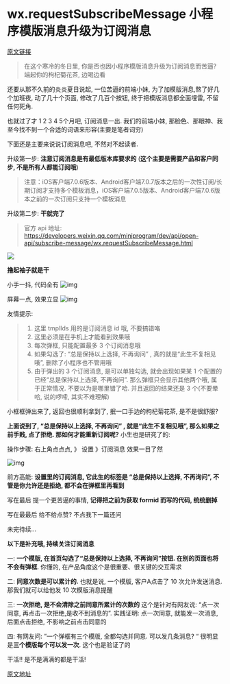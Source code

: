 # wx.requestSubscribeMessage 小程序模版消息升级为订阅消息
<a href="https://developers.weixin.qq.com/community/develop/article/doc/000060b0950b80340b990c9c856413">原文链接</a>


> 在这个寒冷的冬日里, 你是否也因小程序模版消息升级为订阅消息而苦逼? 端起你的枸杞菊花茶, 边喝边看



还要从那不久前的炎炎夏日说起, 一位苦逼的前端小妹, 为了加模版消息,熬了好几个加班夜, 动了几十个页面, 修改了几百个按钮, 终于把模版消息都全面埋雷, 不留任何死角.

也就过了才 1 2 3 4 5个月吧, 订阅消息一出. 我们的前端小妹, 那脸色、那眼神、我至今找不到一个合适的词语来形容(主要是笔者词穷)

下面还是主要来说说订阅消息吧, 不然对不起读者.



升级第一步:
**注意订阅消息是有最低版本库要求的** (**这个主要是需要产品和客户同步, 不是所有人都能订阅哦**)

> 注意：iOS客户端7.0.6版本、Android客户端7.0.7版本之后的一次性订阅/长期订阅才支持多个模板消息，iOS客户端7.0.5版本、Android客户端7.0.6版本之前的一次订阅只支持一个模板消息



升级第二步:
**干就完了**

> 官方 api 地址: <https://developers.weixin.qq.com/miniprogram/dev/api/open-api/subscribe-message/wx.requestSubscribeMessage.html>



![](https://img-crs.vchangyi.com//goods16309801895000.jpeg)

**撸起袖子就是干**

小手一抖, 代码全有
![img](https://img-crs.vchangyi.com//goods16309800670230.png)

屏幕一点, 效果立显
![img](https://img-crs.vchangyi.com//goods16309802455180.jpeg)

友情提示:

> 1. 这里 tmplIds 用的是订阅消息 id 哦, 不要搞错咯
> 2. 这里必须是在手机上才能看到效果哦
> 3. 每次弹框, 只能配置最多 3 个订阅消息哦
> 4. 如果勾选了: “总是保持以上选择, 不再询问” , 真的就是“此生不复相见哦”, 删除了小程序也不管用哦
> 5. 由于弹出的 3 个订阅消息, 是可以单独勾选, 就会出现如果某 1 个配置的已经“总是保持以上选择, 不再询问”. 那么弹框只会显示其他两个哦, 属于正常情况. 不要以为是哪里错了哈. 并且返回的结果还是 3 个(不要晕哈, 说的啰嗦, 其实不难理解)

小框框弹出来了, 返回也很顺利拿到了, 抿一口手边的枸杞菊花茶, 是不是很舒服?

**上面说到了, “总是保持以上选择, 不再询问” , 就是“此生不复相见哦”, 那么如果之前手贱, 点了拒绝. 那如何才能重新订阅呢?** 小生也是研究了的:

操作步骤: 右上角点点点, 》 设置 》订阅消息
效果一目了然

![img](https://img-crs.vchangyi.com//goods16309802674420.jpeg)

前方高能:
**设置里的订阅消息, 它此生的标签是 “总是保持以上选择, 不再询问”, 不管是你允许还是拒绝, 都不会在弹框里再看到**

写在最后
提一个更苦逼的事情, **记得把之前为获取 formid 而写的代码, 统统删掉**

写在最最后
给不给点赞? 不点我下一篇还问

未完待续…

**以下是补充哦, 持续关注订阅消息**

一: **一个模版, 在首页勾选了“总是保持以上选择, 不再询问”按钮. 在别的页面也将不会有弹框**. 你懂的, 在产品角度这个是很重要、很关键的交互需求

二: **同意次数是可以累计的.** 也就是说, 一个模版, 客户A点击了 10 次允许发送消息. 那我们就可以给他发 10 次模版消息提醒

三: **一次拒绝, 是不会清除之前同意所累计的次数的** 这个是针对有网友说: “点一次同意, 再点击一次拒绝,是收不到消息的”. 实践证明: 点一次同意, 就能发一次消息, 后面点击拒绝, 不影响之前点击同意的

四: 有网友问: ”一个弹框有三个模版, 全都勾选并同意. 可以发几条消息? “ 很明显是**三个模版每个可以发一次**. 这个也是验证了的

干活!! 是不是满满的都是干活!



[原文地址](https://developers.weixin.qq.com/community/develop/article/doc/000060b0950b80340b990c9c856413?jumpto=comment&commentid=000e62a6898f00989d1ba31f4560)

